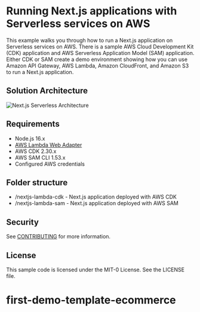 # Running Next.js applications with Serverless services on AWS

This example walks you through how to run a Next.js application on Serverless services on AWS. There is a sample AWS Cloud Development Kit (CDK) application and AWS Serverless Application Model (SAM) application. Either CDK or SAM create a demo environment showing how you can use Amazon API Gateway, AWS Lambda, Amazon CloudFront, and Amazon S3 to run a Next.js application.

## Solution Architecture

![Next.js Serverless Architecture](nextjs-serverless-architecture.png)

## Requirements

- Node.js 16.x
- [AWS Lambda Web Adapter](https://github.com/awslabs/aws-lambda-web-adapter)
- AWS CDK 2.30.x
- AWS SAM CLI 1.53.x
- Configured AWS credentials

## Folder structure

- /nextjs-lambda-cdk - Next.js application deployed with AWS CDK
- /nextjs-lambda-sam - Next.js application deployed with AWS SAM

## Security

See [CONTRIBUTING](CONTRIBUTING.md#security-issue-notifications) for more information.

## License

This sample code is licensed under the MIT-0 License. See the LICENSE file.

# first-demo-template-ecommerce
